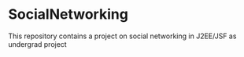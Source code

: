# SocialNetworking
This repository contains a project on social networking in J2EE/JSF as undergrad project
